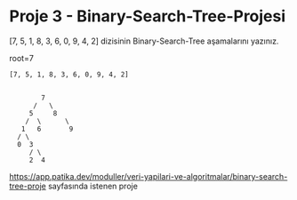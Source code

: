 # Proje 3 - Binary-Search-Tree-Projesi

[7, 5, 1, 8, 3, 6, 0, 9, 4, 2] dizisinin Binary-Search-Tree aşamalarını yazınız.

root=7

```
[7, 5, 1, 8, 3, 6, 0, 9, 4, 2]


        7
      /   \
     5     8
    /  \      \
   1   6       9
  / \  
  0  3
     / \
     2  4

```

https://app.patika.dev/moduller/veri-yapilari-ve-algoritmalar/binary-search-tree-proje   sayfasında istenen proje
